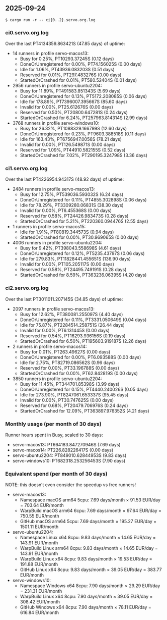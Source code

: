 ## 2025-09-24

```
$ cargo run -r -- ci{0..2}.servo.org.log
```
### ci0.servo.org.log
Over the last PT4134359.863421S (47.85 days) of uptime:
- 14 runners in profile servo-macos13:
    - Busy for 0.25%, PT10293.37245S (0.12 days)
    - DoneOrUnregistered for 0.00%, PT74.156025S (0.00 days)
    - Idle for 1.06%, PT43936.083203S (0.51 days)
    - Reserved for 0.01%, PT297.483276S (0.00 days)
    - StartedOrCrashed for 0.01%, PT580.52404S (0.01 days)
- 2956 runners in profile servo-ubuntu2204:
    - Busy for 11.89%, PT491583.851343S (5.69 days)
    - DoneOrUnregistered for 0.13%, PT5172.208085S (0.06 days)
    - Idle for 178.89%, PT7396007.395667S (85.60 days)
    - Invalid for 0.00%, PT25.612676S (0.00 days)
    - Reserved for 0.50%, PT20800.647281S (0.24 days)
    - StartedOrCrashed for 6.24%, PT257963.814314S (2.99 days)
- 3768 runners in profile servo-windows10:
    - Busy for 26.32%, PT1088329.166799S (12.60 days)
    - DoneOrUnregistered for 0.23%, PT9603.388518S (0.11 days)
    - Idle for 163.43%, PT6756947.0056S (78.21 days)
    - Invalid for 0.00%, PT126.549871S (0.00 days)
    - Reserved for 1.09%, PT44910.582155S (0.52 days)
    - StartedOrCrashed for 7.02%, PT290195.324798S (3.36 days)
### ci1.servo.org.log
Over the last PT4226954.94317S (48.92 days) of uptime:
- 2484 runners in profile servo-macos13:
    - Busy for 12.75%, PT539036.593032S (6.24 days)
    - DoneOrUnregistered for 0.11%, PT4855.302898S (0.06 days)
    - Idle for 78.29%, PT3309280.06831S (38.30 days)
    - Invalid for 0.00%, PT6.455368S (0.00 days)
    - Reserved for 0.58%, PT24426.983473S (0.28 days)
    - StartedOrCrashed for 5.21%, PT220360.094476S (2.55 days)
- 1 runners in profile servo-macos15:
    - Idle for 1.91%, PT80819.344573S (0.94 days)
    - StartedOrCrashed for 0.00%, PT30.969065S (0.00 days)
- 4006 runners in profile servo-ubuntu2204:
    - Busy for 9.42%, PT398043.558698S (4.61 days)
    - DoneOrUnregistered for 0.12%, PT5235.43797S (0.06 days)
    - Idle for 279.83%, PT11828441.455651S (136.90 days)
    - Invalid for 0.00%, PT105.205117S (0.00 days)
    - Reserved for 0.58%, PT24495.749191S (0.28 days)
    - StartedOrCrashed for 8.59%, PT363236.06395S (4.20 days)
### ci2.servo.org.log
Over the last PT3011011.207145S (34.85 days) of uptime:
- 2097 runners in profile servo-macos13:
    - Busy for 12.62%, PT380081.255097S (4.40 days)
    - DoneOrUnregistered for 0.11%, PT3331.050649S (0.04 days)
    - Idle for 75.87%, PT2284514.258751S (26.44 days)
    - Invalid for 0.00%, PT6.131445S (0.00 days)
    - Reserved for 0.54%, PT16293.936156S (0.19 days)
    - StartedOrCrashed for 6.50%, PT195603.919187S (2.26 days)
- 2 runners in profile servo-macos14:
    - Busy for 0.01%, PT263.49627S (0.00 days)
    - DoneOrUnregistered for 0.00%, PT6.093588S (0.00 days)
    - Idle for 2.75%, PT82719.086562S (0.96 days)
    - Reserved for 0.00%, PT33.196788S (0.00 days)
    - StartedOrCrashed for 0.00%, PT62.842819S (0.00 days)
- 3850 runners in profile servo-ubuntu2204:
    - Busy for 11.45%, PT344701.85398S (3.99 days)
    - DoneOrUnregistered for 0.15%, PT4440.240026S (0.05 days)
    - Idle for 273.90%, PT8247061.653337S (95.45 days)
    - Invalid for 0.00%, PT30.747625S (0.00 days)
    - Reserved for 0.68%, PT20479.706976S (0.24 days)
    - StartedOrCrashed for 12.09%, PT363897.976352S (4.21 days)
### Monthly usage (per month of 30 days)
Runner hours spent in Busy, scaled to 30 days:
- servo-macos13: PT664183.847270946S (7.69 days)
- servo-macos14: PT226.828226417S (0.00 days)
- servo-ubuntu2204: PT849010.62844953S (9.83 days)
- servo-windows10: PT682318.253256453S (7.90 days)
### Equivalent spend (per month of 30 days)
NOTE: this doesn’t even consider the speedup vs free runners!
- servo-macos13:
    - Namespace macOS arm64 5cpu:
      7.69 days/month × 91.53 EUR/day = 703.64 EUR/month
    - WarpBuild macOS arm64 6cpu:
      7.69 days/month × 97.64 EUR/day = 750.55 EUR/month
    - GitHub macOS arm64 5cpu:
      7.69 days/month × 195.27 EUR/day = 1501.11 EUR/month
- servo-ubuntu2204:
    - Namespace Linux x64 8cpu:
      9.83 days/month × 14.65 EUR/day = 143.91 EUR/month
    - WarpBuild Linux arm64 8cpu:
      9.83 days/month × 14.65 EUR/day = 143.91 EUR/month
    - WarpBuild Linux x64 8cpu:
      9.83 days/month × 19.53 EUR/day = 191.88 EUR/month
    - GitHub Linux x64 8cpu:
      9.83 days/month × 39.05 EUR/day = 383.77 EUR/month
- servo-windows10:
    - Namespace Windows x64 8cpu:
      7.90 days/month × 29.29 EUR/day = 231.31 EUR/month
    - WarpBuild Linux x64 8cpu:
      7.90 days/month × 39.05 EUR/day = 308.42 EUR/month
    - GitHub Windows x64 8cpu:
      7.90 days/month × 78.11 EUR/day = 616.84 EUR/month
